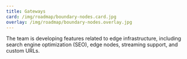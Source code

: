 ```yaml
---
title: Gateways
card: /img/roadmap/boundary-nodes.card.jpg
overlay: /img/roadmap/boundary-nodes.overlay.jpg
---
```


The team is developing features related to edge infrastructure, including search engine optimization (SEO), edge nodes, streaming support, and custom URLs.
